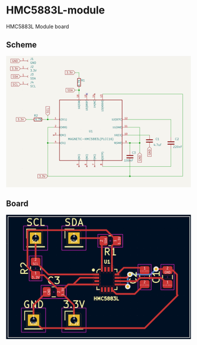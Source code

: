 # HMC5883L-module
HMC5883L Module board

## Scheme
![](images/scheme.png)

## Board
![](images/board.png)
